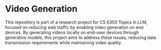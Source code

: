 # Video Generation
This repository is part of a research project for CS 6303 Topics in LLM, focused on reducing web traffic by enabling video generation on end devices. By generating videos locally on end-user devices through generative models, this project aims to address these issues, reducing data transmission requirements while maintaining video quality.
